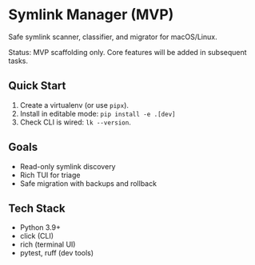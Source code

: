 Symlink Manager (MVP)
=====================

Safe symlink scanner, classifier, and migrator for macOS/Linux.

Status: MVP scaffolding only. Core features will be added in subsequent tasks.

Quick Start
-----------

1. Create a virtualenv (or use `pipx`).
2. Install in editable mode: `pip install -e .[dev]`
3. Check CLI is wired: `lk --version`.

Goals
-----
- Read-only symlink discovery
- Rich TUI for triage
- Safe migration with backups and rollback

Tech Stack
---------
- Python 3.9+
- click (CLI)
- rich (terminal UI)
- pytest, ruff (dev tools)

